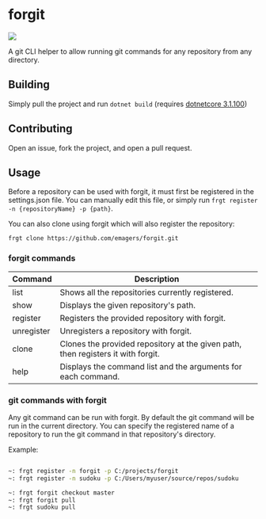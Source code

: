 # forgit
![](https://github.com/emagers/forgit/workflows/build/badge.svg)

A git CLI helper to allow running git commands for any repository from any directory.

## Building

Simply pull the project and run `dotnet build` (requires [dotnetcore 3.1.100](https://dotnet.microsoft.com/download))

## Contributing

Open an issue, fork the project, and open a pull request.

## Usage

Before a repository can be used with forgit, it must first be registered in the settings.json file. You can manually edit this file, or simply run `frgt register -n {repositoryName} -p {path}`.

You can also clone using forgit which will also register the repository:

`frgt clone https://github.com/emagers/forgit.git`

### forgit commands

|Command|Description|
|---|---|
|list|Shows all the repositories currently registered.|
|show|Displays the given repository's path.|
|register|Registers the provided repository with forgit.|
|unregister|Unregisters a repository with forgit.|
|clone|Clones the provided repository at the given path, then registers it with forgit.|
|help|Displays the command list and the arguments for each command.|

### git commands with forgit

Any git command can be run with forgit. By default the git command will be run in the current directory. You can specify the registered name of a repository to run the git command in that repository's directory.

Example:

``` bash

~: frgt register -n forgit -p C:/projects/forgit
~: frgt register -n sudoku -p C:/Users/myuser/source/repos/sudoku

~: frgt forgit checkout master
~: frgt forgit pull
~: frgt sudoku pull

```